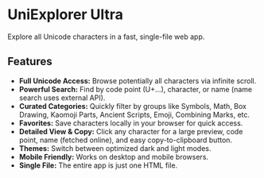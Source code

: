 # UniExplorer Ultra

Explore all Unicode characters in a fast, single-file web app.

## Features

*   **Full Unicode Access:** Browse potentially all characters via infinite scroll.
*   **Powerful Search:** Find by code point (U+...), character, or name (name search uses external API).
*   **Curated Categories:** Quickly filter by groups like Symbols, Math, Box Drawing, Kaomoji Parts, Ancient Scripts, Emoji, Combining Marks, etc.
*   **Favorites:** Save characters locally in your browser for quick access.
*   **Detailed View & Copy:** Click any character for a large preview, code point, name (fetched online), and easy copy-to-clipboard button.
*   **Themes:** Switch between optimized dark and light modes.
*   **Mobile Friendly:** Works on desktop and mobile browsers.
*   **Single File:** The entire app is just one HTML file.
